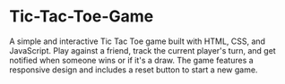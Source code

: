 # Tic-Tac-Toe-Game
A simple and interactive Tic Tac Toe game built with HTML, CSS, and JavaScript. Play against a friend, track the current player's turn, and get notified when someone wins or if it's a draw. The game features a responsive design and includes a reset button to start a new game.
